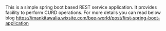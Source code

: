 This is a simple spring boot based REST service application. It provides facility to perform CURD operations. 
For more details you can read below blog
https://imankitawalia.wixsite.com/bee-world/post/first-spring-boot-application
